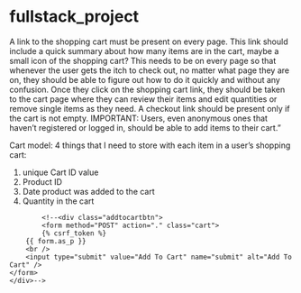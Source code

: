 # fullstack_project




A link to the shopping cart must be present on every page. This link should include a quick
summary about how many items are in the cart, maybe a small icon of the shopping cart? This needs to
be on every page so that whenever the user gets the itch to check out, no matter what page they are on,
they should be able to figure out how to do it quickly and without any confusion. Once they click on the 
shopping cart link, they should be taken to the cart page where they can review their items and edit
quantities or remove single items as they need. A checkout link should be present only if the cart is not
empty. IMPORTANT: Users, even anonymous ones that haven’t registered or logged in, should be able to
add items to their cart.”

Cart model:  4 things that I need to store with each item in a
user’s shopping cart:
1. unique Cart ID value
2. Product ID
3. Date product was added to the cart
4. Quantity in the cart


<!-- FORM TEST-->

			<!--<div class="addtocartbtn">
            <form method="POST" action="." class="cart">
            {% csrf_token %}
		{{ form.as_p }}
		<br />
		<input type="submit" value="Add To Cart" name="submit" alt="Add To Cart" />
	</form>
    </div>-->